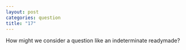 ```yaml
---
layout: post
categories: question
title: "17"
---
```

How might we consider a question like an indeterminate readymade?
